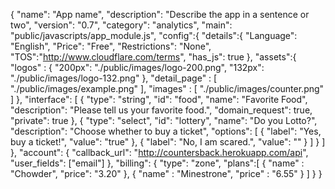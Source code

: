 {
    "name": "App name",
    "description": "Describe the app in a sentence or two",
    "version": "0.7",
    "category": "analytics",
    "main": "public/javascripts/app_module.js",
    "config":{
        "details":{
            "Language": "English",
            "Price": "Free",
            "Restrictions": "None",
            "TOS":"http://www.cloudflare.com/terms",
            "has_js": true
        }, 
        "assets":{
            "logos" : {
                "200px": "./public/images/logo-200.png",
                "132px": "./public/images/logo-132.png"
            },
            "detail_page" : [
                "./public/images/example.png"
            ],
            "images" : [
                "./public/images/counter.png"
            ]
        },
        "interface": [
            {
                "type": "string",
                "id": "food",
                "name": "Favorite Food",
                "description": "Please tell us your favorite food.",
                "domain_request": true,
                "private": true
            },
            {
                "type": "select",
                "id": "lottery",
                "name": "Do you Lotto?",
                "description": "Choose whether to buy a ticket",
                "options": [
                    {
                        "label": "Yes, buy a ticket!",
                        "value": "true"
                    },
                    {
                        "label": "No, I am scared.",
                        "value": ""
                    }
                ]
            }
        ]
    },
    "account": {
        "callback_url": "http://countersback.herokuapp.com/api",
        "user_fields": ["email"]
    },
    "billing": {
        "type": "zone",
        "plans":[
            {
                "name" : "Chowder",
                "price": "3.20"
            },
            {
                "name" : "Minestrone",
                "price" : "6.55"
            }
        ]
    }
}

